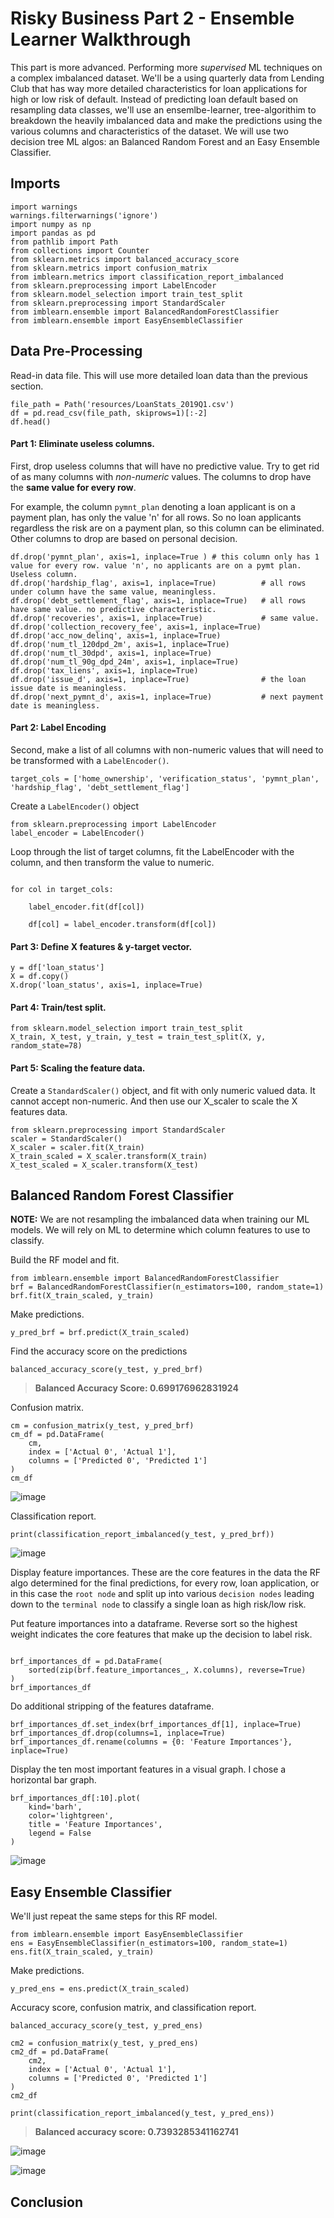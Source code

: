 # Risky Business Part 2 - Ensemble Learner Walkthrough

This part is more advanced. Performing more *supervised* ML techniques on a complex imbalanced dataset. We'll be a using quarterly data from Lending Club that has way more detailed characteristics for loan applications for high or low risk of default. Instead of predicting loan default based on resampling data classes, we'll use an ensemlbe-learner, tree-algorithim to breakdown the heavily imbalanced data and make the predictions using the various columns and characteristics of the dataset. We will use two decision tree ML algos: an Balanced Random Forest and an Easy Ensemble Classifier.

## Imports
<pre><code>import warnings
warnings.filterwarnings('ignore')
import numpy as np
import pandas as pd
from pathlib import Path
from collections import Counter
from sklearn.metrics import balanced_accuracy_score
from sklearn.metrics import confusion_matrix
from imblearn.metrics import classification_report_imbalanced
from sklearn.preprocessing import LabelEncoder
from sklearn.model_selection import train_test_split
from sklearn.preprocessing import StandardScaler
from imblearn.ensemble import BalancedRandomForestClassifier
from imblearn.ensemble import EasyEnsembleClassifier
</code></pre>

## Data Pre-Processing

Read-in data file. This will use more detailed loan data than the previous section. 

<pre><code>file_path = Path('resources/LoanStats_2019Q1.csv')
df = pd.read_csv(file_path, skiprows=1)[:-2]
df.head()
</code></pre>

#### Part 1: Eliminate useless columns.

First, drop useless columns that will have no predictive value. Try to get rid of as many columns with *non-numeric* values. The columns to drop have the **same value for every row**. 

For example, the column `pymnt_plan` denoting a loan applicant is on a payment plan, has only the value 'n' for all rows. So no loan applicants regardless the risk are on a payment plan, so this column can be eliminated. Other columns to drop are based on personal decision.

<pre><code>df.drop('pymnt_plan', axis=1, inplace=True ) # this column only has 1 value for every row. value 'n', no applicants are on a pymt plan. Useless column.
df.drop('hardship_flag', axis=1, inplace=True)          # all rows under column have the same value, meaningless.
df.drop('debt_settlement_flag', axis=1, inplace=True)   # all rows have same value. no predictive characteristic. 
df.drop('recoveries', axis=1, inplace=True)             # same value.
df.drop('collection_recovery_fee', axis=1, inplace=True)
df.drop('acc_now_delinq', axis=1, inplace=True)
df.drop('num_tl_120dpd_2m', axis=1, inplace=True)
df.drop('num_tl_30dpd', axis=1, inplace=True)
df.drop('num_tl_90g_dpd_24m', axis=1, inplace=True)
df.drop('tax_liens', axis=1, inplace=True) 
df.drop('issue_d', axis=1, inplace=True)                # the loan issue date is meaningless.
df.drop('next_pymnt_d', axis=1, inplace=True)           # next payment date is meaningless.
</code></pre>

#### Part 2: Label Encoding

Second, make a list of all columns with non-numeric values that will need to be transformed with a `LabelEncoder()`.
<pre><code>target_cols = ['home_ownership', 'verification_status', 'pymnt_plan', 'hardship_flag', 'debt_settlement_flag']
</code></pre>

Create a `LabelEncoder()` object
<pre><code>from sklearn.preprocessing import LabelEncoder
label_encoder = LabelEncoder()
</code></pre>

Loop through the list of target columns, fit the LabelEncoder with the column, and then transform the value to numeric.
<pre><code>
for col in target_cols:
	
    label_encoder.fit(df[col])
    
    df[col] = label_encoder.transform(df[col])
</code></pre>

#### Part 3: Define X features & y-target vector.

<pre><code>y = df['loan_status']
X = df.copy()
X.drop('loan_status', axis=1, inplace=True)
</code></pre>

#### Part 4: Train/test split.

<pre><code>from sklearn.model_selection import train_test_split
X_train, X_test, y_train, y_test = train_test_split(X, y, random_state=78)
</code></pre>

#### Part 5: Scaling the feature data.

Create a `StandardScaler()` object, and fit with only numeric valued data. It cannot accept non-numeric. And then use our X_scaler to scale the X features data.

<pre><code>from sklearn.preprocessing import StandardScaler
scaler = StandardScaler()
X_scaler = scaler.fit(X_train)
X_train_scaled = X_scaler.transform(X_train)
X_test_scaled = X_scaler.transform(X_test)
</code></pre>

## Balanced Random Forest Classifier

**NOTE:** We are not resampling the imbalanced data when training our ML models. We will rely on ML to determine which column features to use to classify.

Build the RF model and fit.
<pre><code>from imblearn.ensemble import BalancedRandomForestClassifier
brf = BalancedRandomForestClassifier(n_estimators=100, random_state=1)
brf.fit(X_train_scaled, y_train)
</code></pre>

Make predictions.
<pre><code>y_pred_brf = brf.predict(X_train_scaled)</code></pre>

Find the accuracy score on the predictions
<pre><code>balanced_accuracy_score(y_test, y_pred_brf)</code></pre>
> **Balanced Accuracy Score: 0.699176962831924**

Confusion matrix.
<pre><code>cm = confusion_matrix(y_test, y_pred_brf)
cm_df = pd.DataFrame(
    cm,
    index = ['Actual 0', 'Actual 1'],
    columns = ['Predicted 0', 'Predicted 1']
)
cm_df
</code></pre>
![image](images/cm_brf.PNG)

Classification report.
<pre><code>print(classification_report_imbalanced(y_test, y_pred_brf))</code></pre>
![image](images/cr_brf.PNG)

Display feature importances. These are the core features in the data the RF algo determined for the final predictions, for every row, loan application, or in this case the `root node` and split up into various `decision nodes` leading down to the `terminal node` to classify a single loan as high risk/low risk.

Put feature importances into a dataframe. Reverse sort so the highest weight indicates the core features that make up the decision to label risk.
<pre><code>
brf_importances_df = pd.DataFrame(
    sorted(zip(brf.feature_importances_, X.columns), reverse=True)
)
brf_importances_df
</code></pre>

Do additional stripping of the features dataframe.
<pre><code>brf_importances_df.set_index(brf_importances_df[1], inplace=True)
brf_importances_df.drop(columns=1, inplace=True)
brf_importances_df.rename(columns = {0: 'Feature Importances'}, inplace=True)
</code></pre>

Display the ten most important features in a visual graph. I chose a horizontal bar graph.
<pre><code>brf_importances_df[:10].plot(
    kind='barh',
    color='lightgreen',
    title = 'Feature Importances',
    legend = False
)</code></pre>

![image](images/brf_feature_importances_sorted.PNG)

## Easy Ensemble Classifier

We'll just repeat the same steps for this RF model.
<pre><code>from imblearn.ensemble import EasyEnsembleClassifier
ens = EasyEnsembleClassifier(n_estimators=100, random_state=1)
ens.fit(X_train_scaled, y_train)
</code></pre>

Make predictions.
<pre><code>y_pred_ens = ens.predict(X_train_scaled)</code></pre>

Accuracy score, confusion matrix, and classification report.
<pre><code>balanced_accuracy_score(y_test, y_pred_ens)

cm2 = confusion_matrix(y_test, y_pred_ens)
cm2_df = pd.DataFrame(
    cm2,
    index = ['Actual 0', 'Actual 1'],
    columns = ['Predicted 0', 'Predicted 1']   
)
cm2_df

print(classification_report_imbalanced(y_test, y_pred_ens))
</code></pre>
> **Balanced accuracy score: 0.7393285341162741**

![image](images/cm_ens.PNG)

![image](images/cr_ens.PNG)

## Conclusion
